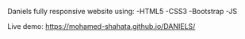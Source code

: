 Daniels fully responsive website using:
 -HTML5
 -CSS3
 -Bootstrap 
 -JS

Live demo:  https://mohamed-shahata.github.io/DANIELS/
